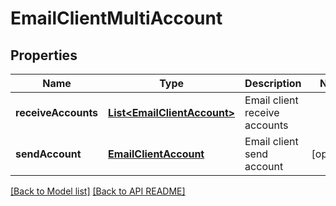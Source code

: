 
# EmailClientMultiAccount
## Properties
Name | Type | Description | Notes
------------ | ------------- | ------------- | -------------
**receiveAccounts** | [**List&lt;EmailClientAccount&gt;**](EmailClientAccount.md) | Email client receive accounts              | 
**sendAccount** | [**EmailClientAccount**](EmailClientAccount.md) | Email client send account              |  [optional]




[[Back to Model list]](Models.md) [[Back to API README]](README.md)

